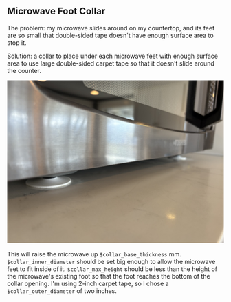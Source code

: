 Microwave Foot Collar
---------------------
The problem: my microwave slides around on my countertop, and its feet are so small that double-sided tape doesn't have enough surface area to stop it.

Solution: a collar to place under each microwave feet with enough surface area to use large double-sided carpet tape so that it doesn't slide around the counter.

![A set of foot collars in action.](collars.jpg)

This will raise the microwave up `$collar_base_thickness` mm. `$collar_inner_diameter` should be set big enough to allow the microwave feet to fit inside of it. `$collar_max_height` should be less than the height of the microwave's existing foot so that the foot reaches the bottom of the collar opening. I'm using 2-inch carpet tape, so I chose a `$collar_outer_diameter` of two inches.